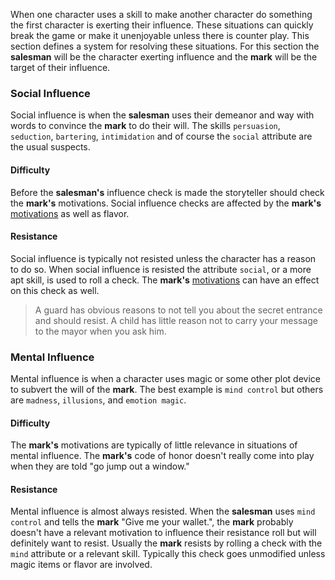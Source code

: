 When one character uses a skill to make another character do something the first character is exerting their influence. These situations can quickly break the game or make it unenjoyable unless there is counter play. This section defines a system for resolving these situations. For this section the **salesman** will be the character exerting influence and the **mark** will be the target of their influence.

<!-- Should mental and social influence be combined? I think they should... -->

### Social Influence
Social influence is when the **salesman** uses their demeanor and way with words to convince the **mark** to do their will. The skills `persuasion`, `seduction`, `bartering`, `intimidation` and of course the `social` attribute are the usual suspects.

#### Difficulty
Before the **salesman's** influence check is made the storyteller should check the **mark's** motivations. Social influence checks are affected by the **mark's** [motivations](#motivations) as well as flavor.

#### Resistance
Social influence is typically not resisted unless the character has a reason to do so. When social influence is resisted the attribute `social`, or a more apt skill, is used to roll a check. The **mark's** [motivations](#motivations) can have an effect on this check as well.
> A guard has obvious reasons to not tell you about the secret entrance and should resist. A child has little reason not to carry your message to the mayor when you ask him.

<!-- Motivations should only effect one of the resistance and influence rolls. Not both. Do testing to determine which makes more sense. -->

### Mental Influence
Mental influence is when a character uses magic or some other plot device to subvert the will of the **mark**. The best example is `mind control` but others are `madness`, `illusions`, and `emotion magic`.

#### Difficulty
The **mark's** motivations are typically of little relevance in situations of mental influence. The **mark's** code of honor doesn't really come into play when they are told "go jump out a window."

#### Resistance
Mental influence is almost always resisted. When the **salesman** uses `mind control` and tells the **mark** "Give me your wallet.", the **mark** probably doesn't have a relevant motivation to influence their resistance roll but will definitely want to resist. Usually the **mark** resists by rolling a check with the `mind` attribute or a relevant skill. Typically this check goes unmodified unless magic items or flavor are involved.